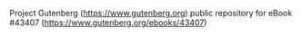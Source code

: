 Project Gutenberg (https://www.gutenberg.org) public repository for eBook #43407 (https://www.gutenberg.org/ebooks/43407)
